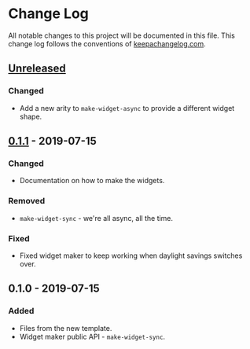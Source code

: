 # Change Log
All notable changes to this project will be documented in this file. This change log follows the conventions of [keepachangelog.com](http://keepachangelog.com/).

## [Unreleased]
### Changed
- Add a new arity to `make-widget-async` to provide a different widget shape.

## [0.1.1] - 2019-07-15
### Changed
- Documentation on how to make the widgets.

### Removed
- `make-widget-sync` - we're all async, all the time.

### Fixed
- Fixed widget maker to keep working when daylight savings switches over.

## 0.1.0 - 2019-07-15
### Added
- Files from the new template.
- Widget maker public API - `make-widget-sync`.

[Unreleased]: https://github.com/your-name/gacha/compare/0.1.1...HEAD
[0.1.1]: https://github.com/your-name/gacha/compare/0.1.0...0.1.1
